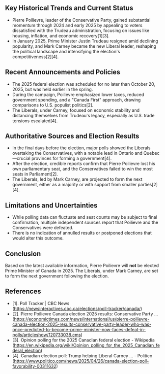 ## Key Historical Trends and Current Status

- Pierre Poilievre, leader of the Conservative Party, gained substantial momentum through 2024 and early 2025 by appealing to voters dissatisfied with the Trudeau administration, focusing on issues like housing, inflation, and economic recovery[1][3].
- In January 2025, Prime Minister Justin Trudeau resigned amid declining popularity, and Mark Carney became the new Liberal leader, reshaping the political landscape and intensifying the election's competitiveness[2][4].

## Recent Announcements and Policies

- The 2025 federal election was scheduled for no later than October 20, 2025, but was held earlier in the spring.
- During the campaign, Poilievre emphasized lower taxes, reduced government spending, and a "Canada First" approach, drawing comparisons to U.S. populist politics[2].
- The Liberals, under Carney, focused on economic stability and distancing themselves from Trudeau's legacy, especially as U.S. trade tensions escalated[4].

## Authoritative Sources and Election Results

- In the final days before the election, major polls showed the Liberals overtaking the Conservatives, with a notable lead in Ontario and Quebec—crucial provinces for forming a government[4].
- After the election, credible reports confirm that Pierre Poilievre lost his own parliamentary seat, and the Conservatives failed to win the most seats in Parliament[2].
- The Liberals, led by Mark Carney, are projected to form the next government, either as a majority or with support from smaller parties[2][4].

## Limitations and Uncertainties

- While polling data can fluctuate and seat counts may be subject to final confirmation, multiple independent sources report that Poilievre and the Conservatives were defeated.
- There is no indication of annulled results or postponed elections that would alter this outcome.

## Conclusion

Based on the latest available information, Pierre Poilievre will **not** be elected Prime Minister of Canada in 2025. The Liberals, under Mark Carney, are set to form the next government following the election.

## References

- [1]. Poll Tracker | CBC News (https://newsinteractives.cbc.ca/elections/poll-tracker/canada/)
- [2]. Pierre Poilievre Canada election 2025 results: Conservative Party ... (https://economictimes.com/news/international/us/pierre-poilievre-canada-election-2025-results-conservative-party-leader-who-was-once-predicted-to-become-prime-minister-now-faces-defeat-in-polls/articleshow/120733038.cms)
- [3]. Opinion polling for the 2025 Canadian federal election - Wikipedia (https://en.wikipedia.org/wiki/Opinion_polling_for_the_2025_Canadian_federal_election)
- [4]. Canadian election poll: Trump helping Liberal Carney ... - Politico (https://www.politico.com/news/2025/04/26/canada-election-poll-favorability-00311632)